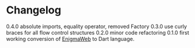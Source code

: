 Changelog
=========

0.4.0 absolute imports, equality operator, removed Factory
0.3.0 use curly braces for all flow control structures
0.2.0 minor code refactoring
0.1.0 first working conversion of [EnigmaWeb](https://github.com/shaxxx/EnigmaWeb) to Dart language.

